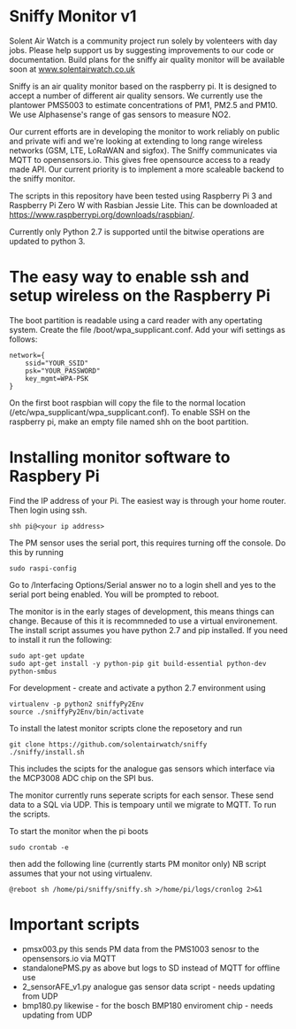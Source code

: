 # Sniffy Monitor v1

Solent Air Watch is a community project run solely by volenteers with day jobs. Please help support us by suggesting improvements to our code or documentation. Build plans for the sniffy air quality monitor will be available soon at www.solentairwatch.co.uk

Sniffy is an air quality monitor based on the raspberry pi. It is designed to accept a number of different air quality sensors. We currently use the plantower PMS5003 to estimate concentrations of PM1, PM2.5 and PM10. We use Alphasense's range of gas sensors to measure NO2.

Our current efforts are in developing the monitor to work reliably on public and private wifi and we're looking at extending to long range wireless networks (GSM, LTE, LoRaWAN and sigfox). The Sniffy communicates via MQTT to opensensors.io. This gives free opensource access to a ready made API. Our current priority is to implement a more scaleable backend to the sniffy monitor.

The scripts in this repository have been tested using Raspberry Pi 3 and Raspberry Pi Zero W with Rasbian Jessie Lite. This can be downloaded at
https://www.raspberrypi.org/downloads/raspbian/.

Currently only Python 2.7 is supported until the bitwise operations are updated to python 3.

# The easy way to enable ssh and setup wireless on the Raspberry Pi

The boot partition is readable using a card reader with any opertating system. Create the file /boot/wpa_supplicant.conf. Add your wifi settings as follows:

    network={
        ssid="YOUR_SSID"
        psk="YOUR_PASSWORD"
        key_mgmt=WPA-PSK
    }

On the first boot raspbian will copy the file to the normal location (/etc/wpa_supplicant/wpa_supplicant.conf).
To enable SSH on the raspberry pi, make an empty file named shh on the boot partition. 

# Installing monitor software to Raspbery Pi
Find the IP address of your Pi. The easiest way is through your home router. Then login using ssh.

    shh pi@<your ip address>

The PM sensor uses the serial port, this requires turning off the console. Do this by running

    sudo raspi-config

Go to /Interfacing Options/Serial answer no to a login shell and yes to the serial port being enabled. You will be prompted to reboot.

The monitor is in the early stages of development, this means things can change. Because of this it is recommneded to use a virtual environement. The install script assumes you have python 2.7 and pip installed. If you need to install it run the following:

    sudo apt-get update
    sudo apt-get install -y python-pip git build-essential python-dev python-smbus
    
For development - create and activate a python 2.7 environment using

    virtualenv -p python2 sniffyPy2Env
    source ./sniffyPy2Env/bin/activate

To install the latest monitor scripts clone the reposetory and run

    git clone https://github.com/solentairwatch/sniffy
    ./sniffy/install.sh
    
This includes the scipts for the analogue gas sensors which interface via the MCP3008 ADC chip on the SPI bus.

The monitor currently runs seperate scripts for each sensor. These send data to a SQL via UDP. This is tempoary until we migrate to MQTT. To run the scripts.

To start the monitor when the pi boots 
    
    sudo crontab -e

then add the following line (currently starts PM monitor only)
NB script assumes that your not using virtualenv.

    @reboot sh /home/pi/sniffy/sniffy.sh >/home/pi/logs/cronlog 2>&1
    

# Important scripts

- pmsx003.py           this sends PM data from the PMS1003 senosr to the opensensors.io  via MQTT
- standalonePMS.py     as above but logs to SD instead of MQTT for offline use
- 2_sensorAFE_v1.py    analogue gas sensor data script - needs updating from UDP 
- bmp180.py            likewise - for the bosch BMP180 enviroment chip - needs updating from UDP 
   
